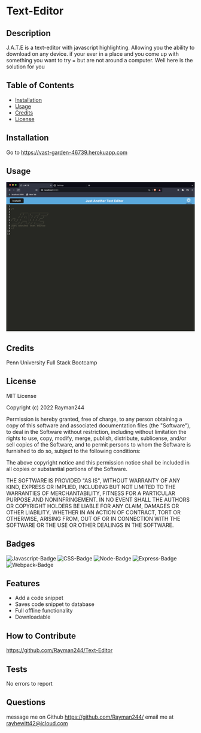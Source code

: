 # Text-Editor

## Description
J.A.T.E is a text-editor with javascript highlighting. Allowing you the ability to download on any device. if your ever in a place and you come up with something you want to try = but are not around a computer. Well here is the solution for you 

## Table of Contents

- [Installation](#installation)
- [Usage](#usage)
- [Credits](#credits)
- [License](#license)

## Installation

Go to https://vast-garden-46739.herokuapp.com

## Usage

![alt text](assets/J.A.T.E-home.png)


## Credits

Penn University Full Stack Bootcamp

## License

MIT License

Copyright (c) 2022 Rayman244

Permission is hereby granted, free of charge, to any person obtaining a copy
of this software and associated documentation files (the "Software"), to deal
in the Software without restriction, including without limitation the rights
to use, copy, modify, merge, publish, distribute, sublicense, and/or sell
copies of the Software, and to permit persons to whom the Software is
furnished to do so, subject to the following conditions:

The above copyright notice and this permission notice shall be included in all
copies or substantial portions of the Software.

THE SOFTWARE IS PROVIDED "AS IS", WITHOUT WARRANTY OF ANY KIND, EXPRESS OR
IMPLIED, INCLUDING BUT NOT LIMITED TO THE WARRANTIES OF MERCHANTABILITY,
FITNESS FOR A PARTICULAR PURPOSE AND NONINFRINGEMENT. IN NO EVENT SHALL THE
AUTHORS OR COPYRIGHT HOLDERS BE LIABLE FOR ANY CLAIM, DAMAGES OR OTHER
LIABILITY, WHETHER IN AN ACTION OF CONTRACT, TORT OR OTHERWISE, ARISING FROM,
OUT OF OR IN CONNECTION WITH THE SOFTWARE OR THE USE OR OTHER DEALINGS IN THE
SOFTWARE.

## Badges

![Javascript-Badge](https://img.shields.io/badge/Code-Javascript-yellow)
![CSS-Badge](https://img.shields.io/badge/Code-CSS-blue)
![Node-Badge](https://img.shields.io/badge/Node-NodeJS-darkgreen)
![Express-Badge](https://img.shields.io/badge/Node-ExpressJS-grey)
![Webpack-Badge](https://img.shields.io/badge/Node-Webpack-darkblue)


## Features

- Add a code snippet 
- Saves code snippet to database
- Full offline functionality
- Downloadable

## How to Contribute

https://github.com/Rayman244/Text-Editor
## Tests

 No errors to report

 ## Questions
 message me on Github https://github.com/Rayman244/
 email me at [rayhewitt42@icloud.com](mailto:rayhewitt42@icloud.com)

